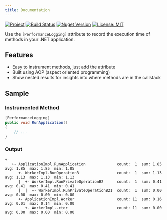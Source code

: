 ```yaml
---
title: Documentation
---
```


<!-- markdownlint-capture -->
<!-- markdownlint-disable MD033 -->

<span class="badge-placeholder">[![Project](https://img.shields.io/badge/project-gitlab-brightgreen?style=flat&logo=gitlab)](https://gitlab.com/hectorjsmith/csharp-performance-recorder/)</span>
<span class="badge-placeholder">[![Build Status](https://gitlab.com/hectorjsmith/csharp-performance-recorder/badges/develop/pipeline.svg)](https://gitlab.com/hectorjsmith/csharp-performance-recorder/commits/develop)</span>
<span class="badge-placeholder">[![Nuget Version](https://user-content.gitlab-static.net/b9d2e4b793a5d69da23c0777e858fa6405ef1b71/68747470733a2f2f62616467656e2e6e65742f6e756765742f762f506572666f726d616e63655265636f726465722f6c6174657374)](https://www.nuget.org/packages/PerformanceRecorder/)</span>
<span class="badge-placeholder">[![License: MIT](https://img.shields.io/badge/license-MIT-brightgreen)](https://gitlab.com/hectorjsmith/csharp-performance-recorder/-/blob/develop/LICENSE)</span>

<!-- markdownlint-restore -->

Use the `[PerformanceLogging]` attribute to record the execution time of methods in your .NET application.

## Features

- Easy to instrument methods, just add the attribute
- Built using AOP (aspect oriented programming)
- Show nested results for insights into where methods are in the callstack

## Sample

### Instrumented Method

```csharp
[PerformanceLogging]
public void RunApplication()
{
    // ...
}
```

### Output

```
+-
   +- ApplicationImpl.RunApplication              count:  1  sum: 1.85  avg: 1.85  max: 1.85  min: 1.85
      +- WorkerImpl.RunOperationB                 count:  1  sum: 1.13  avg: 1.13  max: 1.13  min: 1.13
      |  +- WorkerImpl.RunPrivateOperationB2      count:  1  sum: 0.41  avg: 0.41  max: 0.41  min: 0.41
      |  |  +- WorkerImpl.RunPrivateOperationB21  count:  1  sum: 0.00  avg: 0.00  max: 0.00  min: 0.00
      +- ApplicationImpl.Worker                   count: 11  sum: 0.16  avg: 0.01  max: 0.14  min: 0.00
         +- WorkerImpl..ctor                      count: 11  sum: 0.00  avg: 0.00  max: 0.00  min: 0.00
```
